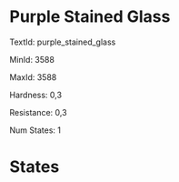 # Purple Stained Glass

TextId: purple_stained_glass

MinId: 3588

MaxId: 3588

Hardness: 0,3

Resistance: 0,3


Num States: 1

# States
```

```